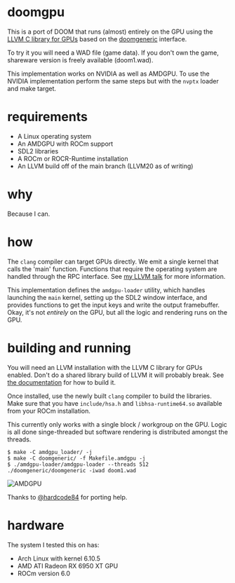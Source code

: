 # doomgpu

This is a port of DOOM that runs (almost) entirely on the GPU using the [LLVM C
library for GPUs](https://libc.llvm.org/gpu/) based on the
[doomgeneric](https://github.com/ozkl/doomgeneric) interface.

To try it you will need a WAD file (game data). If you don't own the game,
shareware version is freely available (doom1.wad).

This implementation works on NVIDIA as well as AMDGPU. To use the NVIDIA
implementation perform the same steps but with the `nvptx` loader and make
target.

# requirements

* A Linux operating system
* An AMDGPU with ROCm support
* SDL2 libraries
* A ROCm or ROCR-Runtime installation
* An LLVM build off of the main branch (LLVM20 as of writing)

# why

Because I can.

# how

The `clang` compiler can target GPUs directly. We emit a single kernel that
calls the 'main' function. Functions that require the operating system are
handled through the RPC interface. See [my LLVM
talk](https://www.youtube.com/watch?v=_LLGc48GYHc) for more information.

This implementation defines the `amdgpu-loader` utility, which handles launching
the `main` kernel, setting up the SDL2 window interface, and provides functions
to get the input keys and write the output framebuffer. Okay, it's not
*entirely* on the GPU, but all the logic and rendering runs on the GPU.

# building and running

You will need an LLVM installation with the LLVM C library for GPUs enabled.
Don't do a shared library build of LLVM it will probably break. See [the
documentation](https://libc.llvm.org/gpu/building.html#standard-runtimes-build)
for how to build it.

Once installed, use the newly built `clang` compiler to build the libraries.
Make sure that you have `include/hsa.h` and `libhsa-runtime64.so` available from
your ROCm installation.

This currently only works with a single block / workgroup on the GPU. Logic is
all done singe-threaded but software rendering is distributed amongst the
threads.

```console
$ make -C amdgpu_loader/ -j
$ make -C doomgeneric/ -f Makefile.amdgpu -j
$ ./amdgpu-loader/amdgpu-loader --threads 512 ./doomgeneric/doomgeneric -iwad doom1.wad
```

![AMDGPU](screenshots/amdgpu.png)

Thanks to [@hardcode84](https://github.com/hardcode84) for porting help.

# hardware

The system I tested this on has:
* Arch Linux with kernel 6.10.5
* AMD ATI Radeon RX 6950 XT GPU
* ROCm version 6.0
